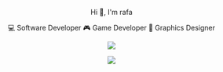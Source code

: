 <p align="center">
	Hi 👋, I'm rafa
</p>
<p align="center">
    💻 Software Developer 
    🎮 Game Developer 
    📏 Graphics Designer  
</p>
<p align="center">
    <img  src="https://github-readme-stats.vercel.app/api?username=raf-underscore&theme=dark&hide_border=true" />
</p>
<p align="center">
	<img  src="https://github-readme-stats.vercel.app/api/top-langs/?username=raf-underscore&theme=dark&layout=compact&hide_border=true&card_width=445"/>
</p>
	
